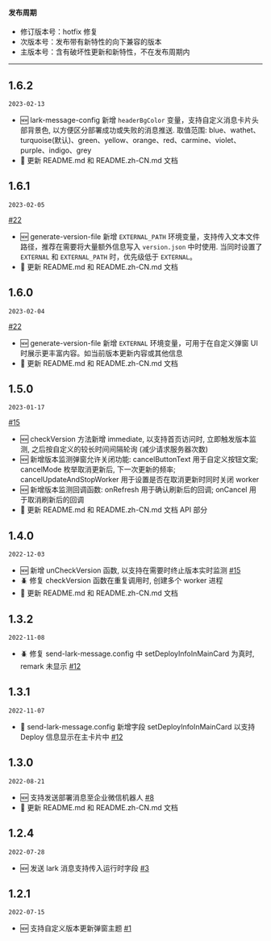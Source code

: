 #### 发布周期

- 修订版本号：hotfix 修复
- 次版本号：发布带有新特性的向下兼容的版本
- 主版本号：含有破坏性更新和新特性，不在发布周期内

---

## 1.6.2

`2023-02-13`

- 🆕 lark-message-config 新增 `headerBgColor` 变量，支持自定义消息卡片头部背景色, 以方便区分部署成功或失败的消息推送. 取值范围: blue、wathet、turquoise(默认)、green、yellow、orange、red、carmine、violet、purple、indigo、grey
- 💄 更新 README.md 和 README.zh-CN.md 文档

## 1.6.1

`2023-02-05`

[#22](https://github.com/guMcrey/version-rocket/issues/22)
- 🆕 generate-version-file 新增 `EXTERNAL_PATH` 环境变量，支持传入文本文件路径，推荐在需要将大量额外信息写入 `version.json` 中时使用. 当同时设置了 `EXTERNAL` 和 `EXTERNAL_PATH` 时，优先级低于 `EXTERNAL`。
- 💄 更新 README.md 和 README.zh-CN.md 文档


## 1.6.0

`2023-02-04`

[#22](https://github.com/guMcrey/version-rocket/issues/22)
- 🆕 generate-version-file 新增 `EXTERNAL` 环境变量，可用于在自定义弹窗 UI 时展示更丰富内容。如当前版本更新内容或其他信息
- 💄 更新 README.md 和 README.zh-CN.md 文档

## 1.5.0

`2023-01-17`

[#15](https://github.com/guMcrey/version-rocket/issues/15)
- 🆕 checkVersion 方法新增 immediate, 以支持首页访问时, 立即触发版本监测, 之后按自定义的较长时间间隔轮询 (减少请求服务器次数)
- 🆕 新增版本监测弹窗允许关闭功能: cancelButtonText 用于自定义按钮文案; cancelMode 枚举取消更新后, 下一次更新的频率; cancelUpdateAndStopWorker 用于设置是否在取消更新时同时关闭 worker
- 🆕 新增版本监测回调函数: onRefresh 用于确认刷新后的回调; onCancel 用于取消刷新后的回调
- 💄 更新 README.md 和 README.zh-CN.md 文档 API 部分

## 1.4.0

`2022-12-03`

- 🆕 新增 unCheckVersion 函数, 以支持在需要时终止版本实时监测 [#15](https://github.com/guMcrey/version-rocket/issues/15)
- 🪲 修复 checkVersion 函数在重复调用时, 创建多个 worker 进程
- 💄 更新 README.md 和 README.zh-CN.md 文档

## 1.3.2

`2022-11-08`

- 🪲 修复 send-lark-message.config 中 setDeployInfoInMainCard 为真时, remark 未显示 [#12](https://github.com/guMcrey/version-rocket/issues/12)

## 1.3.1

`2022-11-07`

- 💄 send-lark-message.config 新增字段 setDeployInfoInMainCard 以支持 Deploy 信息显示在主卡片中 [#12](https://github.com/guMcrey/version-rocket/issues/12)

## 1.3.0

`2022-08-21`

- 🆕 支持发送部署消息至企业微信机器人 [#8](https://github.com/guMcrey/version-rocket/issues/8)
- 💄 更新 README.md 和 README.zh-CN.md 文档

## 1.2.4

`2022-07-28`
- 🆕 发送 lark 消息支持传入运行时字段 [#3](https://github.com/guMcrey/version-rocket/issues/3)

## 1.2.1

`2022-07-15`

- 🆕 支持自定义版本更新弹窗主题 [#1](https://github.com/guMcrey/version-rocket/issues/1)
